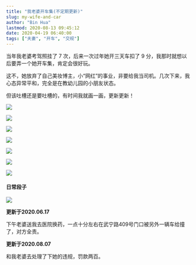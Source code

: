 ```yaml
---
title: "我老婆开车集(不定期更新)"
slug: my-wife-and-car
author: "Bin Hua"
lastmod: 2020-08-13 09:45:12
date: 2020-04-19 06:40:00
tags: ["夫妻", "开车", "交规"]
---
```


当年我老婆考驾照挂了 7 次，后来一次过年她开三天车扣了 9 分，我那时就想以后要弄一个她开车集，肯定会很好玩。

这不，她放弃了自己美妆博主，小“网红”的事业，非要给我当司机。几次下来，我心态异常平和，完全是在教幼儿园的小朋友状态。

但该吐槽还是要吐槽的，有时间我就画一画，更新更新！

![](/imgs/wifedrivescar001.jpg)

![](/imgs/wifedrivescar002.jpg)

![](/imgs/wifedrivescar003.jpg)

![](/imgs/wifedrivescar004.jpg)

![](/imgs/wifedrivescar005.jpg)

![](/imgs/wifedrivescar006.jpg)

![](/imgs/wifedrivescar007.jpg)

#### 日常段子

![](/imgs/wifedrivescar008.PNG)

**更新于2020.06.17**

下午老婆送我去医院换药，一点十分左右在武宁路409号门口被另外一辆车给撞了，对方全责。

**更新于2020.08.07**

和我老婆去处理了下她的违规，罚款两百。